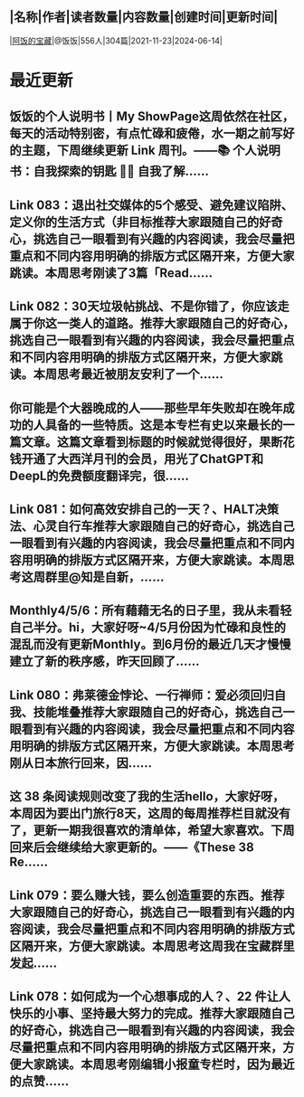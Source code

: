 |名称|作者|读者数量|内容数量|创建时间|更新时间|
---
|[阿饭的宝藏](https://xiaobot.net/p/afanfan?refer=0b133df9-27dc-423b-8101-639049001c13)|@饭饭|556人|304篇|2021-11-23|2024-06-14|

# 最近更新
## 饭饭的个人说明书丨My ShowPage这周依然在社区，每天的活动特别密，有点忙碌和疲倦，水一期之前写好的主题，下周继续更新 Link 周刊。——📚 个人说明书：自我探索的钥匙 🔑🌟 自我了解......
## Link 083：退出社交媒体的5个感受、避免建议陷阱、定义你的生活方式（非目标推荐大家跟随自己的好奇心，挑选自己一眼看到有兴趣的内容阅读，我会尽量把重点和不同内容用明确的排版方式区隔开来，方便大家跳读。本周思考刚读了3篇「Read......
## Link 082：30天垃圾帖挑战、不是你错了，你应该走属于你这一类人的道路。推荐大家跟随自己的好奇心，挑选自己一眼看到有兴趣的内容阅读，我会尽量把重点和不同内容用明确的排版方式区隔开来，方便大家跳读。本周思考最近被朋友安利了一个......
## 你可能是个大器晚成的人——那些早年失败却在晚年成功的人具备的一些特质。这是本专栏有史以来最长的一篇文章。这篇文章看到标题的时候就觉得很好，果断花钱开通了大西洋月刊的会员，用光了ChatGPT和DeepL的免费额度翻译完，很......
## Link 081：如何高效安排自己的一天？、HALT决策法、心灵自行车推荐大家跟随自己的好奇心，挑选自己一眼看到有兴趣的内容阅读，我会尽量把重点和不同内容用明确的排版方式区隔开来，方便大家跳读。本周思考这周群里@知是自新，......
## Monthly4/5/6：所有藉藉无名的日子里，我从未看轻自己半分。hi，大家好呀~4/5月份因为忙碌和良性的混乱而没有更新Monthly。到6月份的最近几天才慢慢建立了新的秩序感，昨天回顾了......
## Link 080：弗莱德金悖论、一行禅师：爱必须回归自我、技能堆叠推荐大家跟随自己的好奇心，挑选自己一眼看到有兴趣的内容阅读，我会尽量把重点和不同内容用明确的排版方式区隔开来，方便大家跳读。本周思考刚从日本旅行回来，因......
## 这 38 条阅读规则改变了我的生活hello，大家好呀，本周因为要出门旅行8天，这周的每周推荐栏目就没有了，更新一期我很喜欢的清单体，希望大家喜欢。下周回来后会继续给大家更新的。——《These 38 Re......
## Link 079：要么赚大钱，要么创造重要的东西。推荐大家跟随自己的好奇心，挑选自己一眼看到有兴趣的内容阅读，我会尽量把重点和不同内容用明确的排版方式区隔开来，方便大家跳读。本周思考这周我在宝藏群里发起......
## Link 078：如何成为一个心想事成的人？、22 件让人快乐的小事、坚持最大努力的完成。推荐大家跟随自己的好奇心，挑选自己一眼看到有兴趣的内容阅读，我会尽量把重点和不同内容用明确的排版方式区隔开来，方便大家跳读。本周思考刚编辑小报童专栏时，因为最近的点赞......

